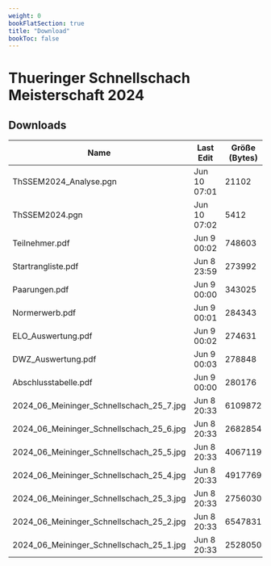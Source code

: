 ```yaml
---
weight: 0
bookFlatSection: true
title: "Download"
bookToc: false
---
```



# Thueringer Schnellschach Meisterschaft 2024

## Downloads

| Name                                      | Last Edit          | Größe (Bytes) | Datei Typ | Download |
|-------------------------------------------|--------------------|---------------|-----------|----------|
| ThSSEM2024_Analyse.pgn                     | Jun 10 07:01       | 21102         | pgn       | [Download](/chess/2024_ThSSEM/ThSSEM2024_Analye.pgn) |
| ThSSEM2024.pgn                            | Jun 10 07:02       | 5412          | pgn       | [Download](/chess/2024_ThSSEM/ThSSEM2024.pgn) |
| Teilnehmer.pdf                            | Jun 9 00:02        | 748603        | pdf       | [Download](/chess/2024_ThSSEM/Teilnehmer.pdf) |
| Startrangliste.pdf                        | Jun 8 23:59        | 273992        | pdf       | [Download](/chess/2024_ThSSEM/Startrangliste.pdf) |
| Paarungen.pdf                             | Jun 9 00:00        | 343025        | pdf       | [Download](/chess/2024_ThSSEM/Paarungen.pdf) |
| Normerwerb.pdf                            | Jun 9 00:01        | 284343        | pdf       | [Download](/chess/2024_ThSSEM/Normerwerb.pdf) |
| ELO_Auswertung.pdf                        | Jun 9 00:02        | 274631        | pdf       | [Download](/chess/2024_ThSSEM/ELO_Auswertung.pdf) |
| DWZ_Auswertung.pdf                        | Jun 9 00:03        | 278848        | pdf       | [Download](/chess/2024_ThSSEM/DWZ_Auswertung.pdf) |
| Abschlusstabelle.pdf                      | Jun 9 00:00        | 280176        | pdf       | [Download](/chess/2024_ThSSEM/Abschlusstabelle.pdf) |
| 2024_06_Meininger_Schnellschach_25_7.jpg  | Jun 8 20:33        | 6109872       | jpg       | [Download](/chess/2024_ThSSEM/2024_06_Meininger_Schnellschach_25_7.jpg) |
| 2024_06_Meininger_Schnellschach_25_6.jpg  | Jun 8 20:33        | 2682854       | jpg       | [Download](/chess/2024_ThSSEM/2024_06_Meininger_Schnellschach_25_6.jpg) |
| 2024_06_Meininger_Schnellschach_25_5.jpg  | Jun 8 20:33        | 4067119       | jpg       | [Download](/chess/2024_ThSSEM/2024_06_Meininger_Schnellschach_25_5.jpg) |
| 2024_06_Meininger_Schnellschach_25_4.jpg  | Jun 8 20:33        | 4917769       | jpg       | [Download](/chess/2024_ThSSEM/2024_06_Meininger_Schnellschach_25_4.jpg) |
| 2024_06_Meininger_Schnellschach_25_3.jpg  | Jun 8 20:33        | 2756030       | jpg       | [Download](/chess/2024_ThSSEM/2024_06_Meininger_Schnellschach_25_3.jpg) |
| 2024_06_Meininger_Schnellschach_25_2.jpg  | Jun 8 20:33        | 6547831       | jpg       | [Download](/chess/2024_ThSSEM/2024_06_Meininger_Schnellschach_25_2.jpg) |
| 2024_06_Meininger_Schnellschach_25_1.jpg  | Jun 8 20:33        | 2528050       | jpg       | [Download](/chess/2024_ThSSEM/2024_06_Meininger_Schnellschach_25_1.jpg) |
